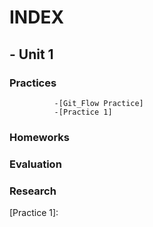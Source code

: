 # INDEX 
## -  Unit 1
###       Practices
              -[Git_Flow Practice]
              -[Practice 1]
### Homeworks
### Evaluation
### Research


[Git_Flow Practice]:https://github.com/Luis-Alonso18/Data_Mining/blob/unidad_1/practices/practice_git_flow/git_flow.md
[Practice 1]:
